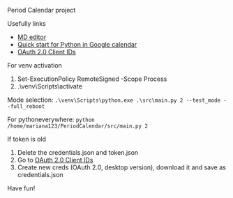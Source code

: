 Period Calendar project

Usefully links
- [MD editor](https://pandao.github.io/editor.md/en.html "MD editor")
- [Quick start for Python in Google calendar](https://developers.google.com/calendar/api/quickstart/python?hl=ru "Quick start")
- [OAuth 2.0 Client IDs](https://console.cloud.google.com/apis/credentials?hl=ru&project=period-calendar-377513)

For venv activation
1) Set-ExecutionPolicy RemoteSigned -Scope Process
2) .\venv\Scripts\activate

Mode selection: `.\venv\Scripts\python.exe .\src\main.py 2 --test_mode --full_reboot`

For pythoneverywhere: `python /home/mariana123/PeriodCalendar/src/main.py 2`

If token is old
1) Delete the credentials.json and token.json
2) Go to [OAuth 2.0 Client IDs](https://console.cloud.google.com/apis/credentials?hl=ru&project=period-calendar-377513) 
3) Create new creds (OAuth 2.0, desktop version), download it and save as credentials.json 

Have fun!

